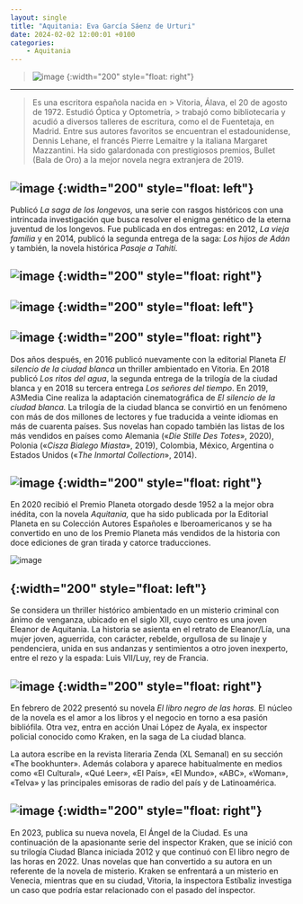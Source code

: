 ```yaml
---
layout: single
title: "Aquitania: Eva García Sáenz de Urturi"
date: 2024-02-02 12:00:01 +0100
categories: 
    - Aquitania
---
```

> ![image](https://github.com/user-attachments/assets/4064175e-7d02-43b3-859c-a9851bb3dc5c)
{:width="200" style="float: right"}
---
> Es una escritora española nacida en > Vitoria, Álava, el 20 de agosto de 1972.
> Estudió Óptica y Optometría, > trabajó como bibliotecaria
> y acudió a diversos talleres de escritura,
> como el de Fuentetaja, en Madrid. Entre sus autores favoritos se
> encuentran el estadounidense, Dennis Lehane, el francés Pierre
> Lemaitre y la italiana Margaret Mazzantini. Ha sido galardonada con
> prestigiosos premios, Bullet (Bala de Oro) a la mejor novela negra
> extranjera de 2019.


![image](https://github.com/user-attachments/assets/01fbba13-d2e6-42f8-9627-d1c8d687966d)
{:width="200" style="float: left"}
---
Publicó *La saga de los longevos,* una serie con rasgos históricos con
una intrincada investigación que busca resolver el enigma genético de la
eterna juventud de los longevos. Fue publicada en dos entregas: en 2012,
*La vieja familia* y en 2014, publicó la segunda entrega de la saga:
*Los hijos de Adán* y también, la novela histórica *Pasaje a Tahití.*

![image](https://github.com/user-attachments/assets/e1edd1ca-e57e-467f-8a15-e701b915ef9e)
{:width="200" style="float: right"} 
---
![image](https://github.com/user-attachments/assets/51c0d7eb-9b1e-4450-8a13-b4dc5107fb0d)
{:width="200" style="float: left"} 
---
![image](https://github.com/user-attachments/assets/63a28720-f9cb-4587-8519-c8680e0f1df0)
{:width="200" style="float: right"} 
---
Dos años después, en 2016 publicó nuevamente con la editorial 
Planeta *El silencio de la ciudad blanca* un
thriller ambientado en Vitoria. En 2018 publicó *Los ritos del agua*, la
segunda entrega de la trilogía de la ciudad blanca y en 2018 su tercera
entrega *Los señores del tiempo*. En 2019, A3Media Cine realiza la
adaptación cinematográfica de *El silencio de la ciudad blanca.* La
trilogía de la ciudad blanca se convirtió en un fenómeno con más de dos
millones de lectores y fue traducida a veinte idiomas en más de cuarenta
países. Sus novelas han copado también las listas de los más vendidos en
países como Alemania («*Die Stille Des Totes*», 2020), Polonia («*Cisza
Bialego Miasta*», 2019), Colombia, México, Argentina o Estados Unidos
(«*The Inmortal Collection*», 2014).

![image](https://github.com/user-attachments/assets/321a9db0-9d62-4674-a46c-f64c897f8144)
{:width="200" style="float: right"} 
---
En 2020 recibió el Premio Planeta otorgado desde 1952 a la mejor obra
inédita, con la novela *Aquitania,* que ha sido publicada por la
Editorial Planeta en su Colección Autores Españoles e Iberoamericanos y
se ha convertido en uno de los Premio Planeta más vendidos de la
historia con doce ediciones de gran tirada y catorce traducciones.


![image](https://github.com/user-attachments/assets/97f920f6-aaf9-40c3-bf6c-74ad0fee5c86)

{:width="200" style="float: left"} 
---
Se considera un thriller histórico ambientado en un misterio criminal
con ánimo de venganza, ubicado en el siglo XII, cuyo centro es una joven
Eleanor de Aquitania. La historia se asienta en el retrato de
Eleanor/Lía, una mujer joven, aguerrida, con carácter, rebelde,
orgullosa de su linaje y pendenciera, unida en sus andanzas y
sentimientos a otro joven inexperto, entre el rezo y la espada: Luis
VII/Luy, rey de Francia.

![image](https://github.com/user-attachments/assets/c0361d23-2047-4b77-9707-a6fe3df4c834)
{:width="200" style="float: right"} 
---
En febrero de 2022 presentó su novela *El libro negro de las horas.* El
núcleo de la novela es el amor a los libros y el negocio en torno a esa
pasión bibliófila. Otra vez, entra en acción Unai López de Ayala, ex
inspector policial conocido como Kraken, en la saga de La ciudad blanca.

La autora escribe en la revista literaria Zenda (XL Semanal) en su
sección «The bookhunter». Además colabora y aparece habitualmente en
medios como «El Cultural», «Qué Leer», «El País», «El Mundo», «ABC»,
«Woman», «Telva» y las principales emisoras de radio del país y de
Latinoamérica.

![image](https://github.com/user-attachments/assets/b28eea6f-b759-4c70-8596-7a4ab24ad56d)
{:width="200" style="float: right"} 
---
En 2023, publica su nueva novela, El Ángel de la Ciudad. Es una
continuación de la apasionante serie del inspector Kraken, que se inició
con su trilogía Ciudad Blanca iniciada 2012 y que continuó con El libro
negro de las horas en 2022. Unas novelas que han convertido a su autora
en un referente de la novela de misterio. Kraken se enfrentará a un
misterio en Venecia, mientras que en su ciudad, Vitoria, la inspectora
Estíbaliz investiga un caso que podría estar relacionado con el pasado
del inspector.
